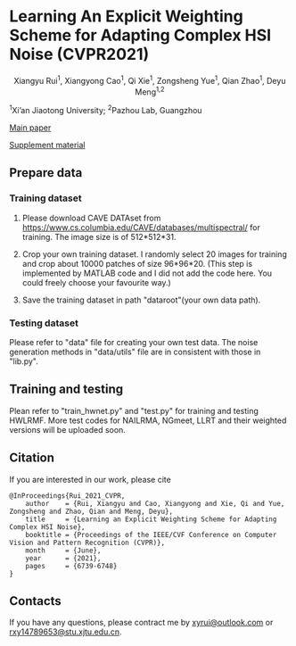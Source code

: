 # Learning An Explicit Weighting Scheme for Adapting Complex HSI Noise (CVPR2021)
<p align="center">
    Xiangyu Rui<sup>1</sup>, Xiangyong Cao<sup>1</sup>, Qi Xie<sup>1</sup>, Zongsheng Yue<sup>1</sup>, Qian Zhao<sup>1</sup>, Deyu Meng<sup>1,2</sup>
</p>

<sup>1</sup>Xi’an Jiaotong University; <sup>2</sup>Pazhou Lab, Guangzhou

[Main paper](https://openaccess.thecvf.com/content/CVPR2021/papers/Rui_Learning_an_Explicit_Weighting_Scheme_for_Adapting_Complex_HSI_Noise_CVPR_2021_paper.pdf)

[Supplement material](https://openaccess.thecvf.com/content/CVPR2021/supplemental/Rui_Learning_an_Explicit_CVPR_2021_supplemental.pdf)


## Prepare data

### Training dataset
1. Please download CAVE DATAset from https://www.cs.columbia.edu/CAVE/databases/multispectral/ for training. The image size is of 512\*512\*31.

2. Crop your own training dataset. I randomly select 20 images for training and crop about 10000 patches of size 96\*96\*20. (This step is implemented by MATLAB code and I did not add the code here. You could freely choose your favourite way.) 

3. Save the training dataset in path "dataroot"(your own data path).

### Testing dataset
Please refer to "data" file for creating your own test data. The noise generation methods in "data/utils" file are in consistent with those in "lib.py".  

## Training and testing
Plean refer to "train_hwnet.py" and "test.py" for training and testing HWLRMF. More test codes for NAILRMA, NGmeet, LLRT and their weighted versions will be uploaded soon.

## Citation
If you are interested in our work, please cite  

```
@InProceedings{Rui_2021_CVPR, 
    author    = {Rui, Xiangyu and Cao, Xiangyong and Xie, Qi and Yue, Zongsheng and Zhao, Qian and Meng, Deyu},
    title     = {Learning an Explicit Weighting Scheme for Adapting Complex HSI Noise},    
    booktitle = {Proceedings of the IEEE/CVF Conference on Computer Vision and Pattern Recognition (CVPR)},    
    month     = {June},    
    year      = {2021},    
    pages     = {6739-6748}    
}
```
## Contacts
If you have any questions, please contract me by <xyrui@outlook.com> or <rxy14789653@stu.xjtu.edu.cn>.

